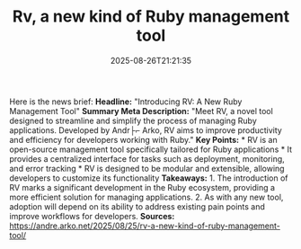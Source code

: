 ﻿---
title: "Rv, a new kind of Ruby management tool"
date: "2025-08-26T21:21:35"
category: "Markets"
summary: ""
slug: "rv a new kind of ruby management tool"
source_urls:
  - "https://andre.arko.net/2025/08/25/rv-a-new-kind-of-ruby-management-tool/"
seo:
  title: "Rv, a new kind of Ruby management tool | Hash n Hedge"
  description: ""
  keywords: ["news", "markets", "brief"]
---
Here is the news brief:  **Headline:** "Introducing RV: A New Ruby Management Tool"  **Summary Meta Description:** "Meet RV, a novel tool designed to streamline and simplify the process of managing Ruby applications. Developed by Andr├⌐ Arko, RV aims to improve productivity and efficiency for developers working with Ruby."  **Key Points:**  * RV is an open-source management tool specifically tailored for Ruby applications * It provides a centralized interface for tasks such as deployment, monitoring, and error tracking * RV is designed to be modular and extensible, allowing developers to customize its functionality  **Takeaways:**  1. The introduction of RV marks a significant development in the Ruby ecosystem, providing a more efficient solution for managing applications. 2. As with any new tool, adoption will depend on its ability to address existing pain points and improve workflows for developers.  **Sources:** https://andre.arko.net/2025/08/25/rv-a-new-kind-of-ruby-management-tool/ 
